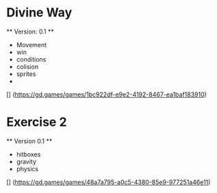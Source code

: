 # Divine Way
** Version: 0.1 **
* Movement
* win 
* conditions
* colision
* sprites
* 
[] (https://gd.games/games/1bc922df-e9e2-4192-8467-ea1baf183910)


# Exercise 2
** Version 0.1 **
* hitboxes
* gravity
* physics

[] (https://gd.games/games/48a7a795-a0c5-4380-85e9-977251a46e11)
